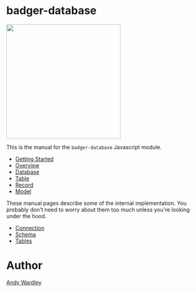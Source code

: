 # badger-database

<img src="./images/badger2.svg" width="300"/>

This is the manual for the `badger-database` Javascript module.

* [Getting Started](manual/getting_started.html)
* [Overview](manual/overview.html)
* [Database](manual/database.html)
* [Table](manual/table.html)
* [Record](manual/record.html)
* [Model](manual/model.html)

These manual pages describe some of the internal implementation.
You probably don't need to worry about them too much unless you're
looking under the hood.

* [Connection](manual/connection.html)
* [Schema](manual/schema.html)
* [Tables](manual/tables.html)

# Author

[Andy Wardley](https://github.com/abw)
